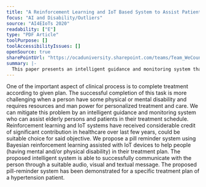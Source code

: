 ```yaml
---
title: "A Reinforcement Learning and IoT Based System to Assist Patients with Disabilities"
focus: "AI and Disability/Outliers"
source: "AI4EIoTs 2020"
readability: ["E"]
type: "PDF Article"
toolPurpose: []
toolAccessibilityIssues: []
openSource: true
sharePointUrl: "https://ocaduniversity.sharepoint.com/teams/Team_WeCount/Shared%20Documents/Resources%20and%20Tools/Literature%20(curated)/A%20Reinforcement%20Learning%20and%20IoT%20based%20System%20to%20Assist%20Patients%20with%20Disabilities.pdf"
summary: |-
  This paper presents an intelligent guidance and monitoring system that can assist elderly persons and patients in their treatment schedule, such as reminding individuals to take their medication through suitable audio, visual and text messages.
---
```

One of the important aspect of clinical process is to complete treatment according to given plan. The successful completion of this task is more challenging when a person have some physical or mental disability and requires resources and man power for personalized treatment and care. We can mitigate this problem by an intelligent guidance and monitoring system who can assist elderly persons and patients in their treatment schedule. Reinforcement learning and IoT systems have received considerable credit of significant contribution in healthcare over last few years, could be suitable choice for said objective. We propose a pill reminder system using Bayesian reinforcement learning assisted with IoT devices to help people (having mental and/or physical disability) in their treatment plan. The proposed intelligent system is able to successfully communicate with the person through a suitable audio, visual and textual message. The proposed pill-reminder system has been demonstrated for a specific treatment plan of a hypertension patient.
